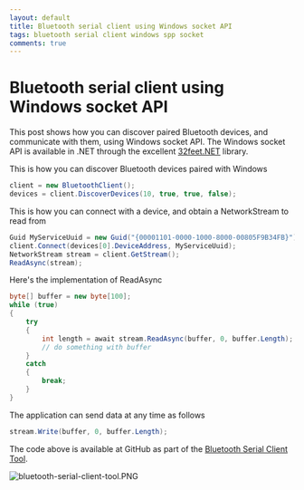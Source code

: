 ```yaml
---
layout: default
title: Bluetooth serial client using Windows socket API
tags: bluetooth serial client windows spp socket
comments: true
---
```

# Bluetooth serial client using Windows socket API

This post shows how you can discover paired Bluetooth devices, and communicate with them, using Windows socket API. The Windows socket API is available in .NET through the excellent [32feet.NET](https://www.nuget.org/packages/32feet.NET/) library.

This is how you can discover Bluetooth devices paired with Windows

```c#
client = new BluetoothClient();
devices = client.DiscoverDevices(10, true, true, false);
```

This is how you can connect with a device, and obtain a NetworkStream to read from

```c#
Guid MyServiceUuid = new Guid("{00001101-0000-1000-8000-00805F9B34FB}");
client.Connect(devices[0].DeviceAddress, MyServiceUuid);
NetworkStream stream = client.GetStream();
ReadAsync(stream);
```

Here's the implementation of ReadAsync

```c#
byte[] buffer = new byte[100];
while (true)
{
    try
    {
        int length = await stream.ReadAsync(buffer, 0, buffer.Length);
        // do something with buffer
    }
    catch
    {
        break;
    }
}
```

The application can send data at any time as follows

```c#
stream.Write(buffer, 0, buffer.Length);
```

The code above is available at GitHub as part of the [Bluetooth Serial Client Tool](https://github.com/tewarid/dotnet-tools/blob/master/BluetoothSerialClientTool).

![bluetooth-serial-client-tool.PNG](/assets/img/bt-spp-client-windows.png)
